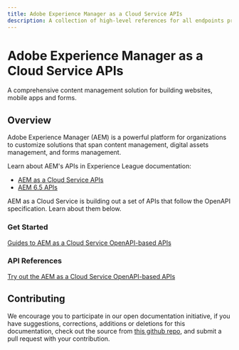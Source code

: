 ```yaml
---
title: Adobe Experience Manager as a Cloud Service APIs
description: A collection of high-level references for all endpoints provided by Adobe Experience Manager as a Cloud Service.
---
```


<Hero slots="heading, text"/> 

# Adobe Experience Manager as a Cloud Service APIs

A comprehensive content management solution for building websites, mobile apps and forms.

## Overview

Adobe Experience Manager (AEM) is a powerful platform for organizations to customize solutions that span content management, digital assets management, and forms management.

Learn about AEM's APIs in Experience League documentation:
* [AEM as a Cloud Service APIs](https://experienceleague.adobe.com/docs/experience-manager-cloud-service/content/implementing/developing/reference-materials.html)
* [AEM 6.5 APIs](https://experienceleague.adobe.com/docs/experience-manager-65/developing/introduction/reference-materials.html)

AEM as a Cloud Service is building out a set of APIs that follow the OpenAPI specification. Learn about them below. 


### Get Started

[Guides to AEM as a Cloud Service OpenAPI-based APIs](guides/)

<DiscoverBlock slots="heading, link, text"/> 

### API References

[Try out the AEM as a Cloud Service OpenAPI-based APIs](/src/pages/api) 

## Contributing 

We encourage you to participate in our open documentation initiative, if you have suggestions, corrections, additions 
or deletions for this documentation, check out the source from [this github repo](https://github.com/AdobeDocs/experience-manager-apis), and submit a pull 
request with your contribution.

